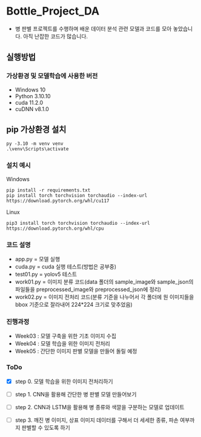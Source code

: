 # Bottle_Project_DA
- 병 판별 프로젝트를 수행하며 배운 데이터 분석 관련 모델과 코드를 모아 놓았습니다. 아직 난잡한 코드가 많습니다.

## 실행방법
### 가상환경 및 모델학습에 사용한 버전
- Windows 10
- Python 3.10.10
- cuda 11.2.0
- cuDNN v8.1.0 

## pip 가상환경 설치
```
py -3.10 -m venv venv
.\venv\Scripts\activate
```

### 설치 예시
Windows
```
pip install -r requirements.txt
pip install torch torchvision torchaudio --index-url https://download.pytorch.org/whl/cu117
```

Linux
```
pip3 install torch torchvision torchaudio --index-url https://download.pytorch.org/whl/cpu
```

### 코드 설명
- app.py = 모델 실행 
- cuda.py = cuda 실행 테스트(방법은 공부중)
- test01.py = yolov5 테스트
- work01.py = 이미지 분류 코드(data 폴더의 sample_image와 sample_json의 파일들을 preprocessed_image와 preprocessed_json에 정리)
- work02.py = 이미지 전처리 코드(분류 기준을 나누어서 각 폴더에 원 이미지들을 bbox 기준으로 잘라내어 224*224 크기로 맞추었음)

### 진행과정

- Week03 : 모델 구축을 위한 기초 이미지 수집
- Week04 : 모델 학습을 위한 이미지 전처리
- Week05 : 간단한 이미지 판별 모델을 만들어 돌릴 예정

### ToDo

- [x] step 0. 모델 학습을 위한 이미지 전처리하기
- [ ] step 1. CNN을 활용해 간단한 병 판별 모델 만들어보기
- [ ] step 2. CNN과 LSTM을 활용해 병 종류와 색깔을 구분하는 모델로 업데이트
- [ ] step 3. 깨진 병 이미지, 상표 이미지 데이터를 구해서 더 세세한 종류, 파손 여부까지 판별할 수 있도록 하기



